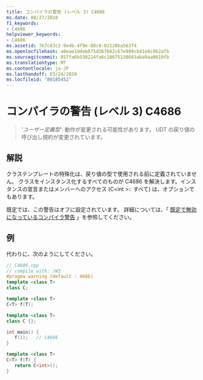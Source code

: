 ```yaml
---
title: コンパイラの警告 (レベル 3) C4686
ms.date: 08/27/2018
f1_keywords:
- C4686
helpviewer_keywords:
- C4686
ms.assetid: 767c83c2-9e4b-4f9e-88c8-02128ba563f4
ms.openlocfilehash: a8eae1ddeb875d267b82c67e989cb41e8c9b2afb
ms.sourcegitcommit: 857fa6b530224fa6c18675138043aba9aa0619fb
ms.translationtype: MT
ms.contentlocale: ja-JP
ms.lasthandoff: 03/24/2020
ms.locfileid: "80185452"
---
```

# <a name="compiler-warning-level-3-c4686"></a>コンパイラの警告 (レベル 3) C4686

> '*ユーザー定義型*': 動作が変更される可能性があります。 UDT の戻り値の呼び出し規約が変更されています。

## <a name="remarks"></a>解説

クラステンプレートの特殊化は、戻り値の型で使用される前に定義されていません。 クラスをインスタンス化するすべてのものが C4686 を解決します。インスタンスの宣言またはメンバーへのアクセス (C\<int >:: すべて) は、オプションでもあります。

既定では、この警告はオフに設定されています。 詳細については、「 [既定で無効になっているコンパイラ警告](../../preprocessor/compiler-warnings-that-are-off-by-default.md) 」を参照してください。

## <a name="example"></a>例

代わりに、次のようにしてください。

```cpp
// C4686.cpp
// compile with: /W3
#pragma warning (default : 4686)
template <class T>
class C;

template <class T>
C<T> f(T);

template <class T>
class C {};

int main() {
   f(1);   // C4686
}

template <class T>
C<T> f(T) {
   return C<int>();
}
```
